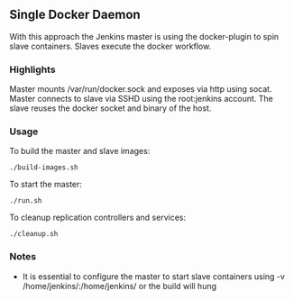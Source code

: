 Single Docker Daemon
--------------------

With this approach the Jenkins master is using the docker-plugin to spin slave containers. Slaves execute the docker workflow.

### Highlights

Master mounts /var/run/docker.sock and exposes via http using socat.
Master connects to slave via SSHD using the root:jenkins account.
The slave reuses the docker socket and binary of the host.

### Usage

To build the master and slave images:

    ./build-images.sh

To start the master:

    ./run.sh

To cleanup replication controllers and services:

    ./cleanup.sh


### Notes

- It is essential to configure the master to start slave containers using -v /home/jenkins/:/home/jenkins/ or the build will hung

